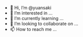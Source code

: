 - 👋 Hi, I’m @yuansaki
- 👀 I’m interested in ...
- 🌱 I’m currently learning ...
- 💞️ I’m looking to collaborate on ...
- 📫 How to reach me ...

<!---
yuansaki/yuansaki is a ✨ special ✨ repository because its `README.md` (this file) appears on your GitHub profile.
You can click the Preview link to take a look at your changes.
--->
